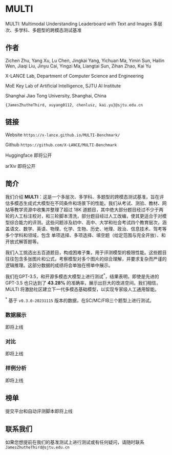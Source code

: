 # MULTI

MULTI: Multimodal Understanding Leaderboard with Text and Images
多层次、多学科、多题型的跨模态测试基准

## 作者

Zichen Zhu, Yang Xu, Lu Chen, Jingkai Yang, Yichuan Ma, Yimin Sun, Hailin Wen, Jiaqi Liu, Jinyu Cai, Yingzi Ma, Liangtai Sun, Zihan Zhao, Kai Yu

X-LANCE Lab, Department of Computer Science and Engineering

MoE Key Lab of Artificial Intelligence, SJTU AI Institute

Shanghai Jiao Tong University, Shanghai, China


`{JamesZhutheThird, xuyang0112, chenlusz, kai.yu}@sjtu.edu.cn`

## 链接

Website `https://x-lance.github.io/MULTI-Benchmark/`

Github `https://github.com/X-LANCE/MULTI-Benchmark`

Huggingface 即将公开

arXiv 即将公开

## 简介

我们介绍 **MULTI**：这是一个多层次、多学科、多题型的跨模态测试基准，旨在评估多模态生成式大模型在不同条件和场景下的性能。我们从考试、测验、教材、网站等教学资源中收集并整理了超过 18K 道题目，其中绝大部分题目经过不少于两轮的人工标注校对，和三轮脚本清洗，部分题目经过人工改编，使其更适合于对模型综合能力的评测。这些问题涉及初中、高中、大学和社会考试四个教育层次，涵盖语文、数学、英语、物理、化学、生物、历史、地理、政治、信息技术、驾考等多个学科和领域，包含 单项选择、多项选择、填空题（给定范围与完全开放）、和开放式解答题等。

我们人工挑选出五百道题目，构成困难子集，用于评测模型的极限性能。这些题目往往包含多张图片和公式，考察模型对多个图片的综合理解，并要求复杂而严谨的逻辑推理。这部分数据的成绩将会单独在榜单中展示。

我们在GPT-3.5，和开源多模态大模型上进行测试$^*$，结果表明，即使是先进的 GPT-3.5 也只达到了 **43.28%** 的准确率，展示出巨大的改进空间。我们相信，MULTI 将激励社区建立下一代多模态基础模型，以实现专家级人工通用智能。

$^*$ 基于 `v0.3.0-20231115` 版本的数据，在SC/MC/FIB三个题型上进行测试。

### 数据展示

即将上线

### 对比

即将上线

### 样例分析

即将上线

## 榜单

提交平台和自动评测脚本即将上线

## 联系我们

如果您想提前在我们的基准测试上进行测试或有任何疑问，请随时联系`JamesZhutheThird@sjtu.edu.cn`
